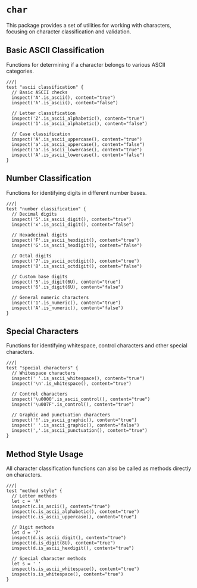 # `char`

This package provides a set of utilities for working with characters, focusing on character classification and validation.

## Basic ASCII Classification

Functions for determining if a character belongs to various ASCII categories.

```moonbit
///|
test "ascii classification" {
  // Basic ASCII checks
  inspect('A'.is_ascii(), content="true")
  inspect('λ'.is_ascii(), content="false")

  // Letter classification
  inspect('Z'.is_ascii_alphabetic(), content="true")
  inspect('1'.is_ascii_alphabetic(), content="false")

  // Case classification
  inspect('A'.is_ascii_uppercase(), content="true")
  inspect('a'.is_ascii_uppercase(), content="false")
  inspect('a'.is_ascii_lowercase(), content="true")
  inspect('A'.is_ascii_lowercase(), content="false")
}
```

## Number Classification

Functions for identifying digits in different number bases.

```moonbit
///|
test "number classification" {
  // Decimal digits
  inspect('5'.is_ascii_digit(), content="true")
  inspect('x'.is_ascii_digit(), content="false")

  // Hexadecimal digits
  inspect('F'.is_ascii_hexdigit(), content="true")
  inspect('G'.is_ascii_hexdigit(), content="false")

  // Octal digits
  inspect('7'.is_ascii_octdigit(), content="true")
  inspect('8'.is_ascii_octdigit(), content="false")

  // Custom base digits
  inspect('5'.is_digit(6U), content="true")
  inspect('6'.is_digit(6U), content="false")

  // General numeric characters
  inspect('1'.is_numeric(), content="true")
  inspect('A'.is_numeric(), content="false")
}
```

## Special Characters

Functions for identifying whitespace, control characters and other special characters.

```moonbit
///|
test "special characters" {
  // Whitespace characters
  inspect(' '.is_ascii_whitespace(), content="true")
  inspect('\n'.is_whitespace(), content="true")

  // Control characters
  inspect('\u0000'.is_ascii_control(), content="true")
  inspect('\u007F'.is_control(), content="true")

  // Graphic and punctuation characters
  inspect('!'.is_ascii_graphic(), content="true")
  inspect(' '.is_ascii_graphic(), content="false")
  inspect(','.is_ascii_punctuation(), content="true")
}
```

## Method Style Usage

All character classification functions can also be called as methods directly on characters.

```moonbit
///|
test "method style" {
  // Letter methods
  let c = 'A'
  inspect(c.is_ascii(), content="true")
  inspect(c.is_ascii_alphabetic(), content="true")
  inspect(c.is_ascii_uppercase(), content="true")

  // Digit methods
  let d = '7'
  inspect(d.is_ascii_digit(), content="true")
  inspect(d.is_digit(8U), content="true")
  inspect(d.is_ascii_hexdigit(), content="true")

  // Special character methods
  let s = ' '
  inspect(s.is_ascii_whitespace(), content="true")
  inspect(s.is_whitespace(), content="true")
}
```

